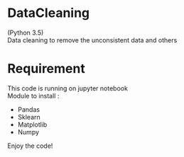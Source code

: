 # DataCleaning
(Python 3.5)<br/>
Data cleaning to remove the unconsistent data and others

# Requirement
This code is running on jupyter notebook<br/>
Module to install :
- Pandas
- Sklearn
- Matplotlib
- Numpy

Enjoy the code!
